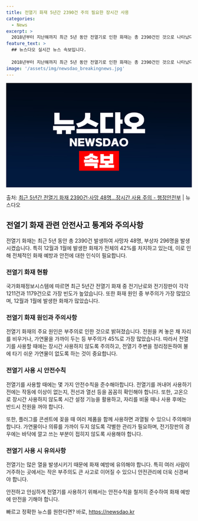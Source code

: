 ```yaml
---
title: 전열기 화재 5년간 2390건 주의 필요한 장시간 사용
categories:
  - News
excerpt: >
  2018년부터 지난해까지 최근 5년 동안 전열기로 인한 화재는 총 2390건인 것으로 나타났다. 소방청 국가…
feature_text: >
  ## 뉴스다오 실시간 뉴스 속보입니다.

  2018년부터 지난해까지 최근 5년 동안 전열기로 인한 화재는 총 2390건인 것으로 나타났다. 소방청 국가…
image: '/assets/img/newsdao_breakingnews.jpg'
---
```


![뉴스다오 속보](/assets/img/newsdao_breakingnews.jpg)

<p>출처: <a href="https://newsdao.kr/2703" rel="dofollow">최근 5년간 전열기 화재 2390건·사망 48명…장시간 사용 주의 - 행정안전부</a> | 뉴스다오</p>

<h2 data-ke-size="size26">전열기 화재 관련 안전사고 통계와 주의사항</h2>
전열기 화재는 최근 5년 동안 총 2390건 발생하여 사망자 48명, 부상자 296명을 발생시켰습니다. 특히 12월과 1월에 발생한 화재가 전체의 42%를 차지하고 있는데, 이로 인해 전체적인 화재 예방과 안전에 대한 인식이 필요합니다.

<h3 data-ke-size="size24">전열기 화재 현황</h3>
국가화재정보시스템에 따르면 최근 5년간 전열기 화재 중 전기난로와 전기장판이 각각 1211건과 1179건으로 가장 빈도가 높았습니다. 또한 화재 원인 중 부주의가 가장 많았으며, 12월과 1월에 발생한 화재가 많았습니다.

<h3 data-ke-size="size24">전열기 화재 원인과 주의사항</h3>
전열기 화재의 주요 원인은 부주의로 인한 것으로 밝혀졌습니다. 전원을 켜 놓은 채 자리를 비우거나, 가연물을 가까이 두는 등 부주의가 45%로 가장 많았습니다. 따라서 전열기를 사용할 때에는 장시간 사용하지 않도록 주의하고, 전열기 주변을 정리정돈하여 불에 타기 쉬운 가연물이 없도록 하는 것이 중요합니다.

<h3 data-ke-size="size24">전열기 사용 시 안전수칙</h3>
전열기를 사용할 때에는 몇 가지 안전수칙을 준수해아합니다. 전열기를 꺼내어 사용하기 전에는 작동에 이상이 없는지, 전선과 열선 등을 꼼꼼히 확인해야 합니다. 또한, 고온으로 장시간 사용하지 않도록 시간 설정 기능을 활용하고, 자리를 비울 때나 사용 후에는 반드시 전원을 꺼야 합니다.

또한, 플러그를 콘센트에 꽂을 때 여러 제품을 함께 사용하면 과열될 수 있으니 주의해야 합니다. 가연물이나 의류를 가까이 두지 않도록 각별한 관리가 필요하며, 전기장판의 경우에는 바닥에 깔고 쓰는 부분이 접히지 않도록 사용해야 합니다.

<h3 data-ke-size="size24">전열기 사용 시 유의사항</h3>
전열기는 많은 열을 발생시키기 때문에 화재 예방에 유의해야 합니다. 특히 여러 사람이 거주하는 곳에서는 작은 부주의도 큰 사고로 이어질 수 있으니 안전관리에 더욱 신경써야 합니다.

안전하고 안심하게 전열기를 사용하기 위해서는 안전수칙을 철저히 준수하여 화재 예방에 만전을 기해야 합니다. 

빠르고 정확한 뉴스를 원한다면? 바로, <a href="https://newsdao.kr" rel="dofollow">https://newsdao.kr</a>


    
